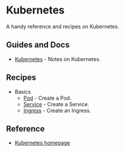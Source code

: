 # Kubernetes

A handy reference and recipes on Kubernetes.

## Guides and Docs

* [Kubernetes](docs/notes.md) - Notes on Kubernetes.

## Recipes

* Basics
  * [Pod](pod) - Create a Pod. 
  * [Service](service) - Create a Service.
  * [Ingress](ingress) - Create an Ingress.

## Reference

* [Kubernetes homepage](https://kubernetes.io/)
